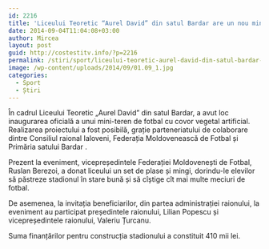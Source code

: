 ```yaml
---
id: 2216
title: 'Liceului Teoretic “Aurel David” din satul Bardar are un nou mini- teren de fotbal'
date: 2014-09-04T11:04:08+03:00
author: Mircea
layout: post
guid: http://costestitv.info/?p=2216
permalink: /stiri/sport/liceului-teoretic-aurel-david-din-satul-bardar-are-un-nou-mini-teren-de-fotbal/
image: /wp-content/uploads/2014/09/01.09_1.jpg
categories:
  - Sport
  - Știri
---
```

În cadrul Liceului Teoretic &#8222;Aurel David&#8221; din satul Bardar, a avut loc inaugurarea oficială a unui mini-teren de fotbal cu covor vegetal artificial. Realizarea proiectului a fost posibilă, grație parteneriatului de colaborare dintre Consiliul raional Ialoveni, Federația Moldovenească de Fotbal și Primăria satului Bardar .<!--more-->

Prezent la eveniment, vicepreședintele Federației Moldovenești de Fotbal, Ruslan Berezoi, a donat liceului un set de plase și mingi, dorindu-le elevilor să păstreze stadionul în stare bună și să cîștige cît mai multe meciuri de fotbal.

De asemenea, la invitația beneficiarilor, din partea administrației raionului, la eveniment au participat președintele raionului, Lilian Popescu și vicepreședintele raionului, Valeriu Țurcanu.

Suma finanțărilor pentru construcția stadionului a constituit 410 mii lei.